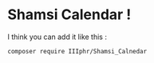 # Shamsi Calendar !
I think you can add it like this :<br>

``composer require IIIphr/Shamsi_Calnedar``